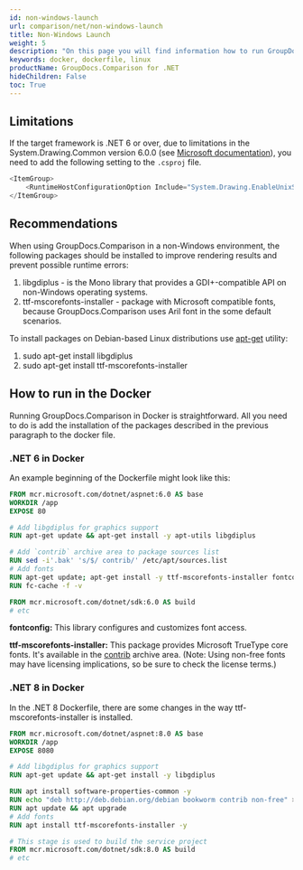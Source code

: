 ```yaml
---
id: non-windows-launch
url: comparison/net/non-windows-launch
title: Non-Windows Launch
weight: 5
description: "On this page you will find information how to run GroupDocs.Comparison for .NET in the Docker."
keywords: docker, dockerfile, linux
productName: GroupDocs.Comparison for .NET
hideChildren: False
toc: True
---
```


## Limitations

If the target framework is .NET 6 or over, due to limitations in the System.Drawing.Common version 6.0.0 (see [Microsoft documentation](https://learn.microsoft.com/en-us/dotnet/core/compatibility/core-libraries/6.0/system-drawing-common-windows-only#new-behavior)), you need to add the following setting to the `.csproj` file.

```csharp
<ItemGroup>
	<RuntimeHostConfigurationOption Include="System.Drawing.EnableUnixSupport" Value="true" />
</ItemGroup>
```

## Recommendations

When using GroupDocs.Comparison in a non-Windows environment, the following packages should be installed to improve rendering results and prevent possible runtime errors:

1. libgdiplus - is the Mono library that provides a GDI+-compatible API on non-Windows operating systems.
2. ttf-mscorefonts-installer - package with Microsoft compatible fonts, because GroupDocs.Comparison uses Aril font in the some default scenarios.

To install packages on Debian-based Linux distributions use [apt-get](https://wiki.debian.org/apt-get) utility:

1. sudo apt-get install libgdiplus
2. sudo apt-get install ttf-mscorefonts-installer

## How to run in the Docker

Running GroupDocs.Comparison in Docker is straightforward. All you need to do is add the installation of the packages described in the previous paragraph to the docker file.

### .NET 6 in Docker
An example beginning of the Dockerfile might look like this:

```Dockerfile
FROM mcr.microsoft.com/dotnet/aspnet:6.0 AS base
WORKDIR /app
EXPOSE 80

# Add libgdiplus for graphics support
RUN apt-get update && apt-get install -y apt-utils libgdiplus

# Add `contrib` archive area to package sources list
RUN sed -i'.bak' 's/$/ contrib/' /etc/apt/sources.list
# Add fonts
RUN apt-get update; apt-get install -y ttf-mscorefonts-installer fontconfig
RUN fc-cache -f -v

FROM mcr.microsoft.com/dotnet/sdk:6.0 AS build
# etc
```
**fontconfig:** This library configures and customizes font access.

**ttf-mscorefonts-installer:** This package provides Microsoft TrueType core fonts. It's available in the [contrib](https://www.debian.org/doc/debian-policy/ch-archive#s-contrib) archive area. (Note: Using non-free fonts may have licensing implications, so be sure to check the license terms.)

### .NET 8 in Docker
In the .NET 8 Dockerfile, there are some changes in the way ttf-mscorefonts-installer is installed.

```Dockerfile
FROM mcr.microsoft.com/dotnet/aspnet:8.0 AS base
WORKDIR /app
EXPOSE 8080

# Add libgdiplus for graphics support
RUN apt-get update && apt-get install -y libgdiplus

RUN apt install software-properties-common -y
RUN echo "deb http://deb.debian.org/debian bookworm contrib non-free" > /etc/apt/sources.list.d/contrib.list
RUN apt update && apt upgrade
# Add fonts
RUN apt install ttf-mscorefonts-installer -y

# This stage is used to build the service project
FROM mcr.microsoft.com/dotnet/sdk:8.0 AS build
# etc
```
